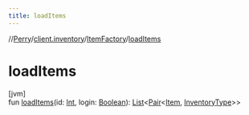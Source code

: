 ```yaml
---
title: loadItems
---
```

//[Perry](../../../index.html)/[client.inventory](../index.html)/[ItemFactory](index.html)/[loadItems](load-items.html)



# loadItems



[jvm]\
fun [loadItems](load-items.html)(id: [Int](https://kotlinlang.org/api/latest/jvm/stdlib/kotlin/-int/index.html), login: [Boolean](https://kotlinlang.org/api/latest/jvm/stdlib/kotlin/-boolean/index.html)): [List](https://kotlinlang.org/api/latest/jvm/stdlib/kotlin.collections/-list/index.html)&lt;[Pair](https://kotlinlang.org/api/latest/jvm/stdlib/kotlin/-pair/index.html)&lt;[Item](../-item/index.html), [InventoryType](../-inventory-type/index.html)&gt;&gt;




